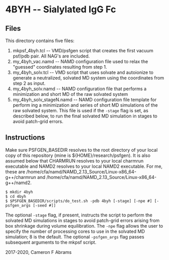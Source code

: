 # 4BYH -- Sialylated IgG Fc

## Files

This directory contains five files:
1. mkpsf_4byh.tcl -- VMD/psfgen script that creates the first vacuum psf/pdb pair.  All NAG's are included.
2. my_4byh_vac.namd -- NAMD configuration file used to relax the "guessed" coordinates resulting from step 1.
3. my_4byh_solv.tcl -- VMD script that uses solvate and autoionize to generate a neutralized, solvated MD system using the coordinates from step 2 as input.
4. my_4byh_solv.namd -- NAMD configuration file that performs a minimization and short MD of the raw solvated system 
5. my_4byh_solv_stageN.namd -- NAMD configuration file template for perform ing a minimization and series of short MD simulations of the raw solvated system.  This file is used if the `-stage` flag is set, as described below, to run the final solvated MD simulation in stages to avoid patch-grid errors.

## Instructions

Make sure PSFGEN_BASEDIR resolves to the root directory of your local copy of this repository (mine is ${HOME}/research/psfgen).  It is also assumed below that CHARMRUN resolves to your local charmrun executable and NAMD2 resolves to your local NAMD2 executable.  For me, these are /home/cfa/namd/NAMD_2.13_Source/Linux-x86_64-g++/charmrun and /home/cfa/namd/NAMD_2.13_Source/Linux-x86_64-g++/namd2.

```
$ mkdir 4byh
$ cd 4byh
$ $PSFGEN_BASEDIR/scripts/do_test.sh -pdb 4byh [-stage] [-npe #] [-psfgen_args [-seed #]]
```

The optional `-stage` flag, if present, instructs the script to perform the solvated MD simulations in stages to avoid patch-grid errors arising from box shrinkage during volume equilibration.  The `-npe` flag allows the user to specify the number of processing cores to use in the solvated MD simulation; 8 is the default.  The optional `-psfgen_args` flag passes subsequent arguments to the mkpsf script.

2017-2020, Cameron F Abrams
